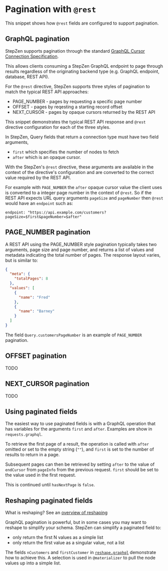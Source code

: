 # Pagination with `@rest`

This snippet shows how `@rest` fields are configured to support pagination.

## GraphQL pagination

StepZen supports pagination through the standard
[GraphQL Cursor Connection Specification](https://relay.dev/graphql/connections.htm).

This allows clients consuming a StepZen GraphQL endpoint to page through results
regardless of the originating backend type (e.g. GraphQL endpoint, database, REST API).

For the `@rest` directive, StepZen supports three styles of pagination to match the typical REST API approaches:

- PAGE_NUMBER - pages by requesting a specific page number
- OFFSET - pages by reqesting a starting record offset
- NEXT_CURSOR - pages by opaque cursors returned by the REST API

This snippet demonstrates the typical REST API response and `@rest` directive configuration for each of the three styles.

In StepZen, Query fields that return a connection type must have two field arguments,

- `first` which specifies the number of nodes to fetch
- `after` which is an opaque cursor.

With the StepZen's `@rest` directive, these arguments are available in the context of the directive's configuration and are converted to the correct value required by the REST API.

For example with `PAGE_NUMBER` the `after` opaque cursor value the client uses
is converted to a integer page number in the context of `@rest`. So if the
REST API expects URL query arguments `pageSize` and `pageNumber` then `@rest` would have
an `endpoint` such as:

```
endpoint: "https://api.example.com/customers?pageSize=$first&pageNumber=$after"
```

## PAGE_NUMBER pagination

A REST API using the PAGE_NUMBER style pagination typically takes two arguments, page size and page number,
and returns a list of values and metadata indicating the total number of pages. The response layout
varies, but is similar to:

```json
{
  "meta": {
    "totalPages": 8
  },
  "values": [
    {
      "name": "Fred"
    },
    {
      "name": "Barney"
    }
  ]
}
```

The field `Query.customersPageNumber` is an example of `PAGE_NUMBER` pagination.

## OFFSET pagination

TODO

## NEXT_CURSOR pagination

TODO

## Using paginated fields

The easiest way to use paginated fields is with a GraphQL operation
that has variables for the arguments `first` and `after`. Examples
are show in `requests.graphql`.

To retrieve the first page of a result, the operation is called with `after` omitted or set to the empty string (`""`), and `first` is set to the number of results to return in a page.

Subsequent pages can then be retrieved by setting `after` to the value of `endCursor` from `pageInfo` from the previous request. `first` should be set to the value used in the first request.

This is continued until `hasNextPage` is `false`.

## Reshaping paginated fields

What is reshaping? See an [overview of reshaping](../../reshape/README.md)

GraphQL pagination is powerful, but in some cases you may want to reshape to simplify your schema.
StepZen can simplify a paginated field to:

- only return the first N values as a simple list
- only return the first value as a singular value, not a list

The fields `nCustomers` and `firstCustomer` in [`reshape.graphql`](reshape.graphql) demonstrate
how to achieve this. A selection is used in `@materializer` to pull the node values up into a simple list.
